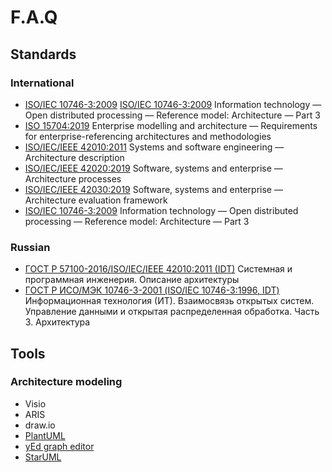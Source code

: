 # F.A.Q

## Standards
### International

- [ISO/IEC 10746-3:2009] [ISO/IEC 10746-3:2009] Information technology — Open distributed processing — Reference model: Architecture — Part 3
- [ISO 15704:2019][ISO 15704:2019] Enterprise modelling and architecture — Requirements for enterprise-referencing architectures and methodologies
- [ISO/IEC/IEEE 42010:2011][ISO/IEC/IEEE 42010:2011] Systems and software engineering — Architecture description
- [ISO/IEC/IEEE 42020:2019][ISO/IEC/IEEE 42020:2019] Software, systems and enterprise — Architecture processes
- [ISO/IEC/IEEE 42030:2019][ISO/IEC/IEEE 42030:2019] Software, systems and enterprise — Architecture evaluation framework
- [ISO/IEC 10746-3:2009][ISO/IEC 10746-3:2009] Information technology — Open distributed processing — Reference model: Architecture — Part 3

### Russian
- [ГОСТ Р 57100-2016/ISO/IEC/IEEE 42010:2011 (IDT)][ГОСТ-5711-2016] Системная и программная инженерия. Описание архитектуры
- [ГОСТ Р ИСО/МЭК 10746-3-2001 (ISO/IEC 10746-3:1996, IDT)][ГОСТ Р ИСО/МЭК 10746-3-2001] Информационная технология (ИТ). Взаимосвязь открытых систем. Управление данными и открытая распределенная обработка. Часть 3. Архитектура

## Tools
### Architecture modeling
- Visio
- ARIS
- draw.io
- [PlantUML]
- [yEd graph editor]
- [StarUML]

[ГОСТ-5711-2016]: http://docs.cntd.ru/document/1200139542
[ГОСТ Р ИСО/МЭК 10746-3-2001]: http://docs.cntd.ru/document/1200028588/
[ISO/IEC/IEEE 42010:2011]: https://www.iso.org/standard/50508.html
[ISO/IEC/IEEE 42020:2019]: https://www.iso.org/standard/68982.html
[ISO/IEC/IEEE 42030:2019]: https://www.iso.org/standard/73436.html
[ISO 15704:2019]: https://www.iso.org/standard/71890.html
[ISO/IEC 10746-3:2009]: https://www.iso.org/standard/55724.html

[PlantUML]: https://plantuml.com/ru/
[yEd graph editor]: https://www.yworks.com/products/yed
[StarUML]: http://staruml.io/
